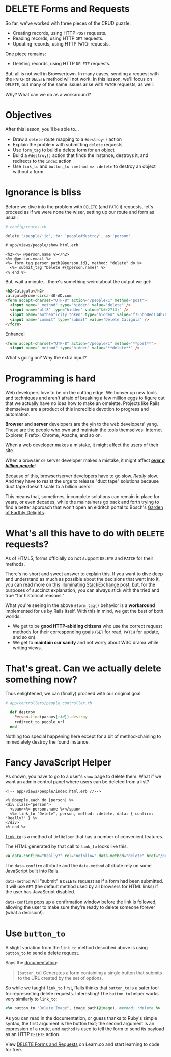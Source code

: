 # DELETE Forms and Requests

So far, we've worked with three pieces of the CRUD puzzle:

- Creating records, using HTTP `POST` requests.
- Reading records, using HTTP `GET` requests.
- Updating records, using HTTP `PATCH` requests.

One piece remains:

- Deleting records, using HTTP `DELETE` requests.

But, all is not well in Browsertown. In many cases, sending a request with the
`PATCH` or `DELETE` method will not work. In this lesson, we'll focus on
`DELETE`, but many of the same issues arise with `PATCH` requests, as well.

Why? What can we do as a workaround?

# Objectives

After this lesson, you'll be able to...

- Draw a `delete` route mapping to a `#destroy()` action
- Explain the problem with submitting `delete` requests
- Use `form_tag` to build a delete form for an object
- Build a `#destroy()` action that finds the instance, destroys it, and redirects
  to the `index` action
- Use `link_to` and `button_to :method => :delete` to destroy an object without a form

# Ignorance is bliss

Before we dive into the problem with `DELETE` (and `PATCH`) requests, let's
proceed as if we were none the wiser, setting up our route and form as usual:

```ruby
# config/routes.rb

delete '/people/:id', to: 'people#destroy', as:'person'
```

```erb
# app/views/people/show.html.erb

<h2><%= @person.name %></h2>
<%= @person.email %>
<%= form_tag person_path(@person.id), method: "delete" do %>
  <%= submit_tag "Delete #{@person.name}" %>
<% end %>
```

But, wait a minute... there's something weird about the output we get:

```html
<h2>Caligula</h2>
caligula@rome-circa-40-AD.com
<form accept-charset="UTF-8" action="/people/1" method="post">
  <input name="_method" type="hidden" value="delete" />
  <input name="utf8" type="hidden" value="&#x2713;" />
  <input name="authenticity_token" type="hidden" value="f755bb0ed134b76c432144748a6d4b7a7ddf2b71" />
  <input name="commit" type="submit" value="Delete Caligula" />
</form>
```

Enhance!

```html
<form accept-charset="UTF-8" action="/people/1" method="**post**">
  <input name="_method" type="hidden" value="**delete**" />
```

What's going on? Why the extra input?

# Programming is hard

Web developers love to be on the cutting edge. We hoover up new tools and
techniques and aren't afraid of breaking a few million eggs to figure out that
we actually have no idea how to make an omelette. Projects like Rails themselves
are a product of this incredible devotion to progress and automation.

**Browser** and **server** developers are the yin to the web developers' yang.
These are the people who own and maintain the tools themselves: Internet
Explorer, Firefox, Chrome, Apache, and so on.

When a web developer makes a mistake, it might affect the users of their site.

When a browser or server developer makes a mistake, it might affect
[**_over a billion people_**][abillion]!

Because of this, browser/server developers have to go slow. _Really_ slow. And
they have to resist the urge to release "duct tape" solutions because duct tape
doesn't scale to a billion users!

This means that, sometimes, incomplete solutions can remain in place for years,
or even decades, while the maintainers go back and forth trying to find a better
approach that won't open an eldritch portal to Bosch's [Garden of Earthly
Delights][ged].

# What's all this have to do with `DELETE` requests?

As of HTML5, forms officially do not support `DELETE` and `PATCH` for their methods.

There's no short and sweet answer to explain this. If you want to dive deep and
understand as much as possible about the decisions that went into it, you can
read more on [this illuminating StackExchange post][stack], but, for the
purposes of succinct explanation, you can always stick with the tried and true
"for historical reasons."

What you're seeing in the above `#form_tag()` behavior is a **workaround**
implemented for us by Rails itself. With this in mind, we get the best of both
worlds:

- We get to be **good HTTP-abiding citizens** who use the correct request methods
  for their corresponding goals (`GET` for read, `PATCH` for update, and so on).
- We get to **maintain our sanity** and not worry about W3C drama while writing
  views.

# That's great. Can we actually delete something now?

Thus enlightened, we can (finally) proceed with our original goal:

```ruby
# app/controllers/people_controller.rb

  def destroy
    Person.find(params[:id]).destroy
    redirect_to people_url
  end
```

Nothing too special happening here except for a bit of method-chaining to
immediately destroy the found instance.

# Fancy JavaScript Helper

As shown, you have to go to a user's `show` page to delete them. What if we want
an admin control panel where users can be deleted from a list?

```erb
<!-- app/views/people/index.html.erb //-->

<% @people.each do |person| %>
<div class="person">
  <span><%= person.name %></span>
  <%= link_to "Delete", person, method: :delete, data: { confirm: "Really?" } %>
</div>
<% end %>
```

[`link_to`][link_to] is a method of `UrlHelper` that has a number of convenient features.

The HTML generated by that call to `link_to` looks like this:

```html
<a data-confirm="Really?" rel="nofollow" data-method="delete" href="/people/1">Delete</a>
```

The `data-confirm` attribute and the `data-method` attribute rely on some
JavaScript built into Rails.

`data-method` will "submit" a `DELETE` request as if a form had been submitted.
It will use `GET` (the default method used by all browsers for HTML links) if
the user has JavaScript disabled.

`data-confirm` pops up a confirmation window before the link is followed,
allowing the user to make sure they're ready to delete someone forever (what a
decision!).

# Use `button_to`

A slight variation from the `link_to` method described above is using `button_to` to send a delete request.

Says the [documentation][btdoc]:

> \[`button_to`\] Generates a form containing a single button that submits to the URL created by the set of options.

So while we taught `link_to` first, Rails thinks that `button_to` is a safer tool for representing delete requests. Interesting! The `button_to` helper works very similarly to `link_to`:

```ruby
<%= button_to "Delete Image", image_path(@image), method: :delete %>
```

As you can read in the documentation, or guess thanks to Ruby's simple syntax, the first argument is the button text; the second argument is an expression of a route, and `method` is used to tell the form to send its payload as an HTTP `DELETE` action.

<p data-visibility='hidden'>View <a href='https://learn.co/lessons/delete-forms-rails' title='DELETE Forms and Requests'>DELETE Forms and Requests</a> on Learn.co and start learning to code for free.</p>

[btdoc]: https://api.rubyonrails.org/v5.1.7/classes/ActionView/Helpers/UrlHelper.html#method-i-button_to
[ged]: https://www.khanacademy.org/humanities/renaissance-reformation/northern/hieronymus-bosch/a/bosch-the-garden-of-earthly-delights
[abillion]: http://venturebeat.com/2015/05/28/google-chrome-now-has-over-1-billion-users/
[stack]: http://programmers.stackexchange.com/questions/114156/why-are-there-are-no-put-and-delete-methods-on-html-forms
[link_to]: http://api.rubyonrails.org/classes/ActionView/Helpers/UrlHelper.html#method-i-link_to
